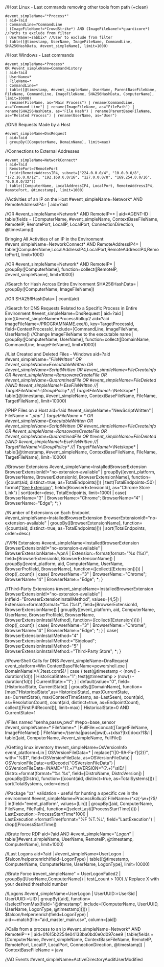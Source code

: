 //Host Linux - Last commands removing other tools from path (+clean)
```text
#event_simpleName="*Process*"
| aid=?aid
| CommandLine=?CommandLine
| (ImageFileName!=*CrowdStrike*) AND (ImageFileName!=*guardicore*) //Paths to exclude from filter
| UserName!=zabbix* //User to exclude from filter
| table([@timestamp, UserName, ImageFileName, CommandLine, SHA256HashData, #event_simpleName], limit=1000)
```


//Host Windows - Last commands
```text
#event_simpleName=*Process*
OR #event_simpleName=CommandHistory
| aid=?aid
| UserName=*
| FileName=*
| CommandLine=*
| table([@timestamp, #event_simpleName, UserName, ParentBaseFileName, FileName, CommandLine, ImageFileName, SHA256HashData, ComputerName], limit=10000)
| rename(FileName, as="Main Process") | rename(CommandLine, as="Command Line") | rename(ImageFileName, as="FilePath") | rename(SHA256HashData, as="File Hash") | rename(ParentBaseFileName, as="Related Process") | rename(UserName, as="User")
```


//DNS Requests Made by a Host
```text
#event_simpleName=DnsRequest
| aid=?aid
| groupBy([ComputerName, DomainName], limit=max)
```

//Connections to External Addresses
```text
#event_simpleName=NetworkConnect*
| aid=?aid
| RemotePort=?RemotePort
| !cidr(RemoteAddressIP4, subnet=["224.0.0.0/4", "10.0.0.0/8", "172.16.0.0/12", "192.168.0.0/16", "127.0.0.0/8", "169.254.0.0/16", "0.0.0.0/32"])
| table([ComputerName, LocalAddressIP4, LocalPort, RemoteAddressIP4, RemotePort, @timestamp], limit=1000)
```

//Activities of an IP on the Host
#event_simpleName=Network* AND RemoteAddressIP4=
| aid=?aid

//OR
#event_simpleName=Network* AND RemoteIP=*
| aid=AGENT-ID
| table(fields = [ComputerName, #event_simpleName, ContextBaseFileName, RemoteIP, RemotePort, LocalIP, LocalPort, ConnectionDirection, @timestamp])


Bringing All Activities of an IP in the Environment
#event_simpleName=NetworkConnect* AND RemoteAddressIP4=
| table([ComputerName,LocalAddressIP4,LocalPort,RemoteAddressIP4,RemotePort], limit=1000)

//OR
#event_simpleName=Network* AND RemoteIP=
| groupBy([ComputerName], function=collect([RemoteIP, #event_simpleName], limit=1000))



//Search for Hash Across Entire Environment
SHA256HashData=
| groupBy([ComputerName, ImageFileName])

//OR
SHA256HashData=
| count(aid)

//Search for DNS Requests Related to a Specific Process in Entire Environment
#event_simpleName=DnsRequest
| aid=?aid
| join({#event_simpleName=ProcessRollup2 aid=?aid ImageFileName=/PROGRAMNAME\.exe/i}, key=TargetProcessId, field=ContextProcessId, include=[CommandLine, ImageFileName, UserName]) //Change ImageFileName to the executable name
| groupBy([ComputerName, UserName], function=collect([DomainName, CommandLine, ImageFileName], limit=1000))

//List Created and Deleted Files - Windows
aid=?aid
#event_simpleName="*FileWritten"
OR #event_simpleName=*ExecutableWritten
OR #event_simpleName=*ScriptWritten
OR #event_simpleName=FileCreateInfo
OR #event_simpleName=RansowareCreateFile
OR #event_simpleName=QuarantinedFile
OR #event_simpleName=FileDeleted*
//AND #event_simpleName!=EseFileWritten
//| TargetFileName!=*\GroupPolicy\*
//| TargetFileName!=*\Netskope\*
| table([@timestamp, #event_simpleName, ContextBaseFileName, FileName, TargetFileName], limit=10000)

//PHP Files on a Host
aid=?aid
#event_simpleName="NewScriptWritten"
| FileName = "*.php"
| TargetFileName = *
OR #event_simpleName=*ExecutableWritten
OR #event_simpleName=*ScriptWritten
OR #event_simpleName=FileCreateInfo
OR #event_simpleName=RansowareCreateFile
OR #event_simpleName=QuarantinedFile
OR #event_simpleName=FileDeleted*
//AND #event_simpleName!=EseFileWritten
//| TargetFileName!=*\GroupPolicy\*
//| TargetFileName!=*\Netskope\*
| table([@timestamp, #event_simpleName, ContextBaseFileName, FileName, TargetFileName], limit=10000)

//Browser Extensions
#event_simpleName=InstalledBrowserExtension BrowserExtensionId!="no-extension-available"
| groupBy([event_platform, BrowserName, BrowserExtensionId, BrowserExtensionName], function=([count(aid, distinct=true, as=TotalEndpoints)]))
| test(TotalEndpoints<50)
| format("[See Extension](https://chromewebstore.google.com/detail/%s)", field=[BrowserExtensionId], as="Chrome Store Link")
| sort(order=desc, TotalEndpoints, limit=1000)
| case{
BrowserName="3" | BrowserName:="Chrome";
BrowserName="4" | BrowserName:="Edge";
*;
}


//Number of Extensions on Each Endpoint
#event_simpleName=InstalledBrowserExtension BrowserExtensionId!="no-extension-available"
| groupBy([BrowserExtensionName], function=([count(aid, distinct=true, as=TotalEndpoints)]))
| sort(TotalEndpoints, order=desc)

//VPN Extensions
#event_simpleName=InstalledBrowserExtension BrowserExtensionId!="no-extension-available"
| BrowserExtensionName=/vpn/i
| Extension:=format(format="%s (%s)", field=[BrowserExtensionId, BrowserExtensionName])
| groupBy([event_platform, aid, ComputerName, UserName, BrowserProfileId, BrowserName], function=([collect([Extension])]))
| drop([_count])
| case{
BrowserName="3" | BrowserName:="Chrome";
BrowserName="4" | BrowserName:="Edge";
*;
}


//Third-Party Extensions
#event_simpleName=InstalledBrowserExtension BrowserExtensionId!="no-extension-available"
| in(field="BrowserExtensionInstallMethod", values=[4,5])
| Extension:=format(format="%s (%s)", field=[BrowserExtensionId, BrowserExtensionName])
| groupBy([event_platform, aid, ComputerName, UserName, BrowserProfileId, BrowserName, BrowserExtensionInstallMethod], function=([collect([Extension])]))
| drop([_count])
| case{
BrowserName="3" | BrowserName:="Chrome";
BrowserName="4" | BrowserName:="Edge";
*;
}
| case{
BrowserExtensionInstallMethod="4" | BrowserExtensionInstallMethod:="Sideload";
BrowserExtensionInstallMethod="5" | BrowserExtensionInstallMethod:="Third-Party Store";
*;
}


//PowerShell Calls for DNS
#event_simpleName=DnsRequest event_platform=Win ContextBaseFileName=powershell.exe
| DomainName!=/(.?test.com$)/
| case {
    test(@timestamp < (now() - duration(1d))) | HistoricalState:="1";
    test(@timestamp > (now() - duration(1d))) | CurrentState:="1";
}
| default(value="0", field=[HistoricalState, CurrentState])
| groupBy([DomainName], function=[max("HistoricalState",as=HistoricalState), max(CurrentState, as=CurrentState), max(ContextTimeStamp, as=LastSeen), count(aid, as=ResolutionCount), count(aid, distinct=true, as=EndpointCount), collect([FirstIP4Record])], limit=max)
| HistoricalState=0 AND CurrentState=1


//Files named "senha,passw,pwd"
#repo=base_sensor #event_simpleName=* FileName=*
| FullFile:=concat([TargetFileName, ImageFileName])
| FileName=/(senha|passw|pwd).+(xlsx?|txt|docx?)$/i
| table([aid, ComputerName, #event_simpleName, FullFile])


//Getting linux inventory
#event_simpleName=OsVersionInfo event_platform=Lin
| OSVersionFileData=*
| replace("([0-9A-Fa-f]{2})", with="%$1", field=OSVersionFileData, as=OSVersionFileData)
| OSVersionFileData:=urlDecode("OSVersionFileData")
| OSVersionFileData=/NAME\=\"(?<DistroName>.+)\"\sVERSION\=\"(?<DistroVersion>.+)\"\sID/
| Distro:=format(format="%s %s", field=[DistroName, DistroVersion])
| groupBy([Distro], function=([count(aid, distinct=true, as=TotalSystems)]))
| sort(TotalSystems, order=desc)


//Package "xz" validation - useful for hunting a specific cve in the environment
#event_simpleName=ProcessRollup2 FileName=/^xz(\-\w+)?$/
| in(field="event_platform", values=[Lin])
| groupBy([aid, ComputerName, FileName, FilePath], function=([selectLast([ProcessStartTime])]))
| LastExecution:=ProcessStartTime*1000 | LastExecution:=formatTime(format="%F %T.%L", field="LastExecution")
| drop([ProcessStartTime])

//Brute force RDP
aid=?aid AND #event_simpleName="*Logon*" | table([#event_simpleName, UserName, RemoteIP, @timestamp, ComputerName], limit=1000)

//Last Logons
aid=?aid
| #event_simpleName=UserLogon
| $falcon/helper:enrich(field=LogonType)
| table([@timestamp, ComputerName, ComputerName, UserName, LogonType], limit=10000)

//Brute Force
#event_simpleName" = UserLogonFailed2 |
groupBy([UserName,ComputerName])
| test(_count > 100) // Replace X with your desired threshold number

//Logons
#event_simpleName=UserLogon
| UserUUID:=UserSid | UserUUID:=UID
| groupBy([aid], function=([selectFromMax(field="@timestamp", include=[ComputerName, UserUUID, UserName, LogonType, @timestamp])]))
| $falcon/helper:enrich(field=LogonType)
| aid=~match(file="aid_master_main.csv", column=[aid])

//Calls from a process to an ip
#event_simpleName=Network* AND RemoteIP=*
| aid=0f615b2254e04133ba0bd0e0d097cee9
| table(fields = [ComputerName, #event_simpleName, ContextBaseFileName, RemoteIP, RemotePort, LocalIP, LocalPort, ConnectionDirection, @timestamp])
| ContextBaseFileName = java

//AD Events
#event_simpleName=ActiveDirectoryAuditUserModified






